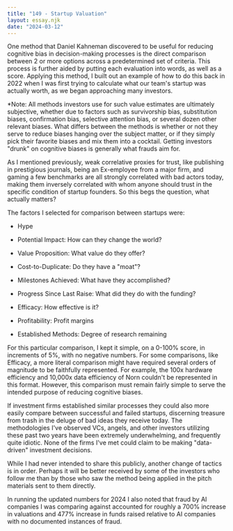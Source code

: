 ```yaml
---
title: "149 - Startup Valuation"
layout: essay.njk
date: "2024-03-12"
---
```


One method that Daniel Kahneman discovered to be useful for reducing cognitive bias in decision-making processes is the direct comparison between 2 or more options across a predetermined set of criteria. This process is further aided by putting each evaluation into words, as well as a score. Applying this method, I built out an example of how to do this back in 2022 when I was first trying to calculate what our team's startup was actually worth, as we began approaching many investors.

\*Note: All methods investors use for such value estimates are ultimately subjective, whether due to factors such as survivorship bias, substitution biases, confirmation bias, selective attention bias, or several dozen other relevant biases. What differs between the methods is whether or not they serve to reduce biases hanging over the subject matter, or if they simply pick their favorite biases and mix them into a cocktail. Getting investors "drunk" on cognitive biases is generally what frauds aim for.

As I mentioned previously, weak correlative proxies for trust, like publishing in prestigious journals, being an Ex-employee from a major firm, and gaming a few benchmarks are all strongly correlated with bad actors today, making them inversely correlated with whom anyone should trust in the specific condition of startup founders. So this begs the question, what actually matters?

The factors I selected for comparison between startups were:

- Hype

- Potential Impact: How can they change the world?

- Value Proposition: What value do they offer?

- Cost-to-Duplicate: Do they have a "moat"?

- Milestones Achieved: What have they accomplished?

- Progress Since Last Raise: What did they do with the funding?

- Efficacy: How effective is it?

- Profitability: Profit margins

- Established Methods: Degree of research remaining

For this particular comparison, I kept it simple, on a 0-100% score, in increments of 5%, with no negative numbers. For some comparisons, like Efficacy, a more literal comparison might have required several orders of magnitude to be faithfully represented. For example, the 100x hardware efficiency and 10,000x data efficiency of Norn couldn't be represented in this format. However, this comparison must remain fairly simple to serve the intended purpose of reducing cognitive biases.

If investment firms established similar processes they could also more easily compare between successful and failed startups, discerning treasure from trash in the deluge of bad ideas they receive today. The methodologies I've observed VCs, angels, and other investors utilizing these past two years have been extremely underwhelming, and frequently quite idiotic. None of the firms I've met could claim to be making "data-driven" investment decisions.

While I had never intended to share this publicly, another change of tactics is in order. Perhaps it will be better received by some of the investors who follow me than by those who saw the method being applied in the pitch materials sent to them directly.

In running the updated numbers for 2024 I also noted that fraud by AI companies I was comparing against accounted for roughly a 700% increase in valuations and 477% increase in funds raised relative to AI companies with no documented instances of fraud.
